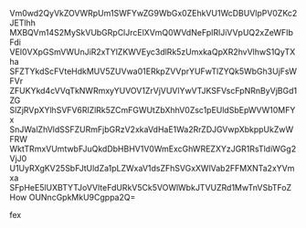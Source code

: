 Vm0wd2QyVkZOVWRpUm1SWFYwZG9WbGx0ZEhkVU1WcDBUVlpPV0ZKc2JETlhh
MXBQVm14S2MySkVUbGRpClJrcElXVmQ0WVdNeFpIRlJiVVpUQ2xZeWFIbFdi
VEI0VXpGSmVWUnJiR2xTYlZKWVEyc3dlRk5zUmxkaQpXR2hvVlhwS1QyTXha
SFZTYkdScFVteHdkMUV5ZUVwa01ERkpZVVprYUFwTlZYQk5WbGh3UjFsWFVr
ZFUKYkd4cVVqTkNWRmxyYUVOV1ZrVjVUVlYwVTJKSFVscFpNRnByVjBGd1ZG
SlZjRVpXYlhSVFV6RlZlRk5ZCmFGWUtZbXhhV0Zsc1pEUldSbEpWVW10MFYx
SnJWalZhVldSSFZURmFjbGRzV2xkaVdHaE1Wa2RrZDJGVwpXbkppUkZwWFRW
WktTRmxVUmtwbFJuQkdDbHBHV1V0WmExcGhWREZXYzJGR1RsTldiWGg2VjJ0
U1UyRXgKV25SbFJtUldZa1pLZWxaV1dsZFhSVGxXWlVab2FFMXNTa2xYVmxa
SFpHeE5lUXBTYTJoVVlteFdURkV5Ck5VOWlWbkJTVUZRd1MwTnVSbTFoZHow
OUNncGpkMkU9Cgppa2Q=

fex